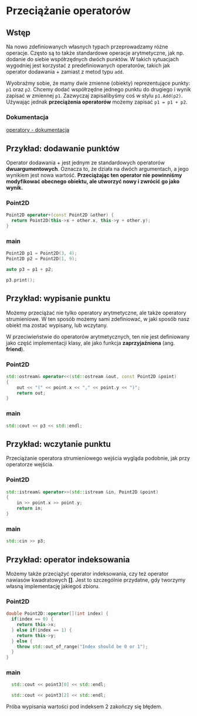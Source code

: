 # Przeciążanie operatorów

## Wstęp

Na nowo zdefiniowanych własnych typach przeprowadzamy różne operacje.
Często są to także standardowe operacje arytmetyczne, jak np. dodanie do siebie współrzędnych dwóch punktów.
W takich sytuacjach wygodniej jest korzystać z predefiniowanych operatorów, takich jak operator dodawania $+$ zamiast z metod typu ``add``.

Wyobraźmy sobie, że mamy dwie zmienne (obiekty) reprezentujące punkty: ``p1`` oraz ``p2``. 
Chcemy dodać współrzędne jednego punktu do drugiego i wynik zapisać w zmiennej ``p1``.
Zazwyczaj zapisalibyśmy coś w stylu ``p1.Add(p2)``.
Używając jednak **przeciążenia operatorów** możemy zapisać ``p1 = p1 + p2``.

### Dokumentacja

[operatory - dokumentacja](https://en.cppreference.com/w/cpp/language/operators)

## Przykład: dodawanie punktów

Operator dodawania $+$ jest jednym ze standardowych operatorów **dwuargumentowych**.
Oznacza to, że działa na dwóch argumentach, a jego wynikiem jest nowa wartość.
**Przeciążając ten operator nie powinniśmy modyfikować obecnego obiektu, ale utworzyć nowy i zwrócić go jako wynik.**

### Point2D

```cpp
Point2D operator+(const Point2D &other) {
  return Point2D(this->x + other.x, this->y + other.y);
}
```

### main

```cpp
Point2D p1 = Point2D(3, 4);
Point2D p2 = Point2D(1, 9);

auto p3 = p1 + p2;

p3.print();
```

## Przykład: wypisanie punktu

Możemy przeciążać nie tylko operatory arytmetyczne, ale także operatory strumieniowe.
W ten sposób możemy sami zdefiniować, w jaki sposób nasz obiekt ma zostać wypisany, lub wczytany.

W przeciwieństwie do operatorów arytmetycznych, ten nie jest definiowany jako część implementacji klasy, ale jako funkcja **zaprzyjaźniona** (ang. __friend__).

### Point2D

```cpp
std::ostream& operator<<(std::ostream &out, const Point2D &point)
{
    out << "(" << point.x << "," << point.y << ")";
    return out;
}
```

### main
```cpp
std::cout << p3 << std::endl;
```

## Przykład: wczytanie punktu

Przeciążanie operatora strumieniowego wejścia wygląda podobnie, jak przy operatorze wejścia.

### Point2D

```cpp
std::istream& operator>>(std::istream &in, Point2D &point)
{
    in >> point.x >> point.y;
    return in;
}
```

### main
```cpp
std::cin >> p3;
```

## Przykład: operator indeksowania

Możemy także przeciążyć operator indeksowania, czy też operator nawiasów kwadratowych **[]**.
Jest to szczególnie przydatne, gdy tworzymy własną implementację jakiegoś zbioru.

### Point2D

```cpp
double Point2D::operator[](int index) {
  if(index == 0) {
    return this->x;
  } else if(index == 1) {
    return this->y;
  } else {
    throw std::out_of_range("Index should be 0 or 1");
  }
}
```

### main

```cpp
  std::cout << point3[0] << std::endl;

  std::cout << point3[2] << std::endl;
```

Próba wypisania wartości pod indeksem $2$ zakończy się błędem.